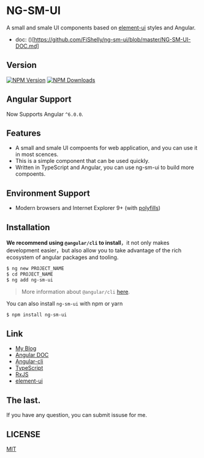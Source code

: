 # NG-SM-UI

A small and smale UI components based on [element-ui](https://https://github.com/ElemeFE) styles and Angular.

- doc: ()[https://github.com/FiShelly/ng-sm-ui/blob/master/NG-SM-UI-DOC.md]

## Version

[![NPM Version][npm-image]][npm-url]
[![NPM Downloads][downloads-image]][downloads-url]

## Angular Support

Now Supports Angular `^6.0.0`.

## Features

- A small and smale UI compoents for web application, and you can use it in most scences.
- This is a simple component that can be used quickly.
- Written in TypeScript and Angular, you can use ng-sm-ui to build more compoents.

## Environment Support

* Modern browsers and Internet Explorer 9+ (with [polyfills](https://angular.io/guide/browser-support))

## Installation

**We recommend using `@angular/cli` to install**，it not only makes development easier，but also allow you to take advantage of the rich ecosystem of angular packages and tooling.

```bash
$ ng new PROJECT_NAME
$ cd PROJECT_NAME
$ ng add ng-sm-ui
```

> More information about `@angular/cli` [here](https://github.com/angular/angular-cli).

You can also install `ng-sm-ui` with npm or yarn

```bash
$ npm install ng-sm-ui
```

## Link
- [My Blog](https://wwww.fishelly.top)
- [Angular DOC](https://angular.io/)
- [Angular-cli](https://cli.angular.io/)
- [TypeScript](https://www.typescriptlang.org/)
- [RxJS](https://github.com/ReactiveX/rxjs)
- [element-ui](https://github.com/ElemeFE)

## The last.
If you have any question, you can submit issuse for me.

## LICENSE
[MIT](LICENSE)

[npm-image]: https://img.shields.io/npm/v/ng-sm-ui.svg
[npm-url]: https://npmjs.org/package/ng-sm-ui
[downloads-image]: https://img.shields.io/npm/dm/ng-sm-ui.svg
[downloads-url]: https://npmjs.org/package/ng-sm-ui
